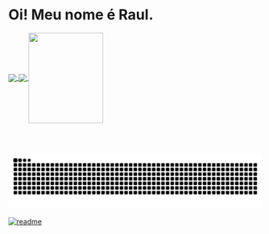 <h1> Oi! Meu nome é Raul. </h1>

<div>
  <a href="https://github.com/raulrsoares">
  <img height="180em"   align="center" src="https://github-readme-stats.vercel.app/api?username=raulrsoares&show_icons=true&theme=react&include_all_commits=true&count_private=true"/>
  <img height="180em"  align="center" src="https://github-readme-stats.vercel.app/api/top-langs/?username=raulrsoares&layout=compact&langs_count=7&theme=react" />
     <img align="center" width="148" height="180" src="https://media1.tenor.com/images/68e8337fb4eb7e40645d832c64762a8b/tenor.gif?itemid=19443613">
</div>
  
##
  
</div>

 <br>
 
  ![Snake animation](https://github.com/raulrsoares/raulrsoares/blob/output/github-contribution-grid-snake.svg)
 
</div>
 
[![readme](https://github-readme-stats.vercel.app/api/pin/?username=raulrsoares&repo=raulrsoares&theme=react)](https://github.com/raulrsoares/aulas-sibov)

